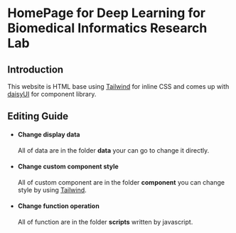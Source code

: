 # HomePage for Deep Learning for Biomedical Informatics Research Lab

## Introduction
This website is HTML base using [Tailwind](https://tailwindcss.com/) for inline CSS and comes up with [daisyUI](https://daisyui.com/) for component library.

## Editing Guide
* #### Change display data
    All of data are in the folder **data** your can go to change it directly.
* #### Change custom component style
    All of custom component are in the folder **component** you can change style by using [Tailwind](https://tailwindcss.com/).
* #### Change function operation
    All of function are in the folder **scripts** written by javascript.